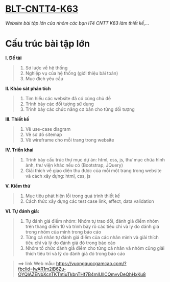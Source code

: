 # [BLT-CNTT4-K63](https://github.com/takeisan24/BLT-CNTT4-K63)
*Website bài tập lớn của nhóm các bạn IT4 CNTT K63 làm thiết kế,...*
# Cấu trúc bài tập lớn

**I. Đề tài**

> 1. Sơ lược về hệ thống
> 2. Nghiệp vụ của hệ thống (giới thiệu bài toán)
> 3. Mục đích yêu cầu

**II. Khảo sát phân tích**

> 1. Tìm hiểu các website đã có cùng chủ đề
> 2. Trình bày các đối tượng sử dụng
> 3. Trình bày các chức năng cơ bản cho từng đối tượng

**III. Thiết kế**

> 1. Vẽ use-case diagram
> 2. Vẽ sơ đồ sitemap
> 3. Vẽ wireframe cho mỗi trang trong website

**IV. Triển khai**

> 1. Trình bày cấu trúc thư mục dự án: html, css, js, thư mục chứa hình ảnh, thư viện khác nếu có (Bootstrap, JQuery)
> 2. Giải thích về giao diện thu được của mỗi một trang trong website và cách xây dựng: html, css, js

**V. Kiểm thử**

> 1. Mục tiêu phát hiện lỗi trong quá trình thiết kế
> 2. Cách thức xây dựng các test case link, effect, data validation

**VI. Tự đánh giá:**

> 1. Tự đánh giá điểm nhóm: Nhóm tự trao đổi, đánh giá điểm nhóm trên thang điểm 10 và trình bày rõ các tiêu chí và lý do đánh giá trong nhóm của mình trong báo cáo
> 2. Từng cá nhân tự đánh giá điểm của các nhân mình và giải thích tiêu chí và lý do đánh giá đó trong báo cáo
> 3. Nhóm tổ chức đánh giá điểm cho từng cá nhân và nhóm cũng giải thích tiêu trí và lý do đánh giá đó trong báo cáo

> ==> link Web mẫu: https://vuongquocgamcao.com/?fbclid=IwAR1m2iB6Zu-OYQlAZENbXcnTKTntiuTkbnTHf7B4mlUllCQmvvDeQhHxKu8